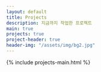 ```yaml
---
layout: default
title: Projects
description: 지금까지 작업한 프로젝트
main: true
projects: true
project-header: true
header-img: "/assets/img/bg2.jpg"
---
```


{% include projects-main.html %}